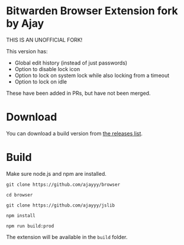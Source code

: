# Bitwarden Browser Extension fork by Ajay

THIS IS AN UNOFFICIAL FORK!

This version has:

- Global edit history (instead of just passwords)
- Option to disable lock icon
- Option to lock on system lock while also locking from a timeout
- Option to lock on idle

These have been added in PRs, but have not been merged.

# Download

You can download a build version from [the releases list](https://github.com/ajayyy/browser/releases).

# Build

Make sure node.js and npm are installed.

`git clone https://github.com/ajayyy/browser`

`cd browser`

`git clone https://github.com/ajayyy/jslib`

`npm install`

`npm run build:prod`

The extension will be available in the `build` folder.
